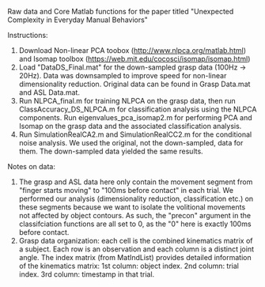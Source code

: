 
Raw data and Core Matlab functions for the paper titled "Unexpected Complexity in Everyday Manual Behaviors"

Instructions:
1. Download Non-linear PCA toobox (http://www.nlpca.org/matlab.html) and Isomap toolbox (https://web.mit.edu/cocosci/isomap/isomap.html)
2. Load "DataDS_Final.mat" for the down-sampled grasp data (100Hz -> 20Hz). Data was downsampled to improve speed for non-linear dimensionality reduction. Original data can be found in Grasp Data.mat and ASL Data.mat.
3. Run NLPCA_final.m for training NLPCA on the grasp data, then run ClassAccuracy_DS_NLPCA.m for classification analysis using the NLPCA components. Run eigenvalues_pca_isomap2.m for performing PCA and Isomap on the grasp data and the associated classification analysis.
4. Run SimulationRealCA2.m and SimulationRealCC2.m for the conditional noise analysis. We used the original, not the down-sampled, data for them. The down-sampled data yielded the same results. 

Notes on data:

1. The grasp and ASL data here only contain the movement segment from "finger starts moving" to "100ms before contact" in each trial. We performed our analysis (dimensionality reduction, classification etc.) on these segments because we want to isolate the volitional movements not affected by object contours. As such, the "precon" argument in the classifciation functions are all set to 0, as the "0" here is exactly 100ms before contact. 
2. Grasp data organization: each cell is the combined kinematics matrix of a subject. Each row is an observation and each column is a distinct joint angle. The index matrix (from MatIndList) provides detailed information of the kinematics matrix: 1st column: object index. 2nd column: trial index. 3rd column: timestamp in that trial. 
